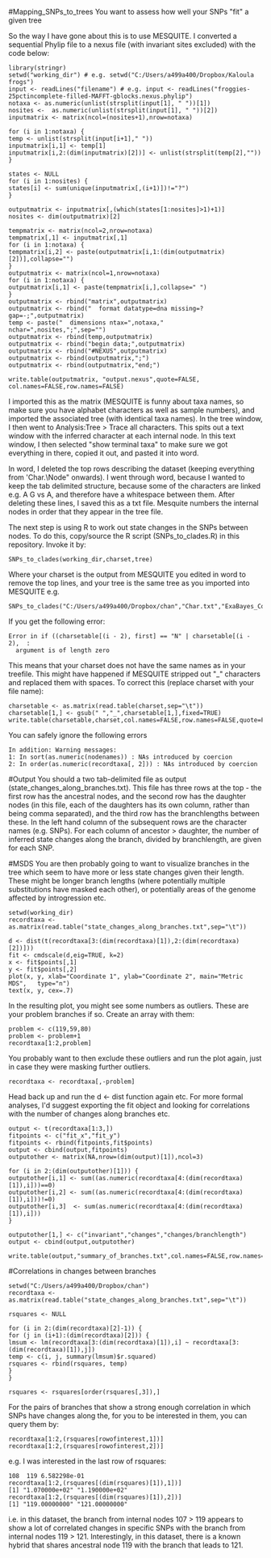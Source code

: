 #Mapping_SNPs_to_trees
You want to assess how well your SNPs "fit" a given tree

So the way I have gone about this is to use MESQUITE. I converted a sequential Phylip file to a nexus file (with invariant sites excluded) with the code below:
```
library(stringr)
setwd("working_dir") # e.g. setwd("C:/Users/a499a400/Dropbox/Kaloula frogs")
input <- readLines("filename") # e.g. input <- readLines("froggies-25pctincomplete-filled-MAFFT-gblocks.nexus.phylip")
notaxa <- as.numeric(unlist(strsplit(input[1], " "))[1])
nosites <-  as.numeric(unlist(strsplit(input[1], " "))[2])
inputmatrix <- matrix(ncol=(nosites+1),nrow=notaxa)

for (i in 1:notaxa) {
temp <- unlist(strsplit(input[i+1]," "))
inputmatrix[i,1] <- temp[1]
inputmatrix[i,2:(dim(inputmatrix)[2])] <- unlist(strsplit(temp[2],""))
}

states <- NULL
for (i in 1:nosites) {
states[i] <- sum(unique(inputmatrix[,(i+1)])!="?")
}

outputmatrix <- inputmatrix[,(which(states[1:nosites]>1)+1)]
nosites <- dim(outputmatrix)[2]

tempmatrix <- matrix(ncol=2,nrow=notaxa)
tempmatrix[,1] <- inputmatrix[,1]
for (i in 1:notaxa) {
tempmatrix[i,2] <- paste(outputmatrix[i,1:(dim(outputmatrix)[2])],collapse="")
}
outputmatrix <- matrix(ncol=1,nrow=notaxa)
for (i in 1:notaxa) {
outputmatrix[i,1] <- paste(tempmatrix[i,],collapse=" ")
}
outputmatrix <- rbind("matrix",outputmatrix)
outputmatrix <- rbind("  format datatype=dna missing=? gap=-;",outputmatrix)
temp <- paste("  dimensions ntax=",notaxa," nchar=",nosites,";",sep="")
outputmatrix <- rbind(temp,outputmatrix)
outputmatrix <- rbind("begin data;",outputmatrix)
outputmatrix <- rbind("#NEXUS",outputmatrix)
outputmatrix <- rbind(outputmatrix,";")
outputmatrix <- rbind(outputmatrix,"end;")

write.table(outputmatrix, "output.nexus",quote=FALSE, col.names=FALSE,row.names=FALSE)
```

I imported this as the matrix (MESQUITE is funny about taxa names, so make sure you have alphabet characters as well as sample numbers), and imported the associated tree (with identical taxa names). In the tree window, I then went to Analysis:Tree > Trace all characters. This spits out a text window with the inferred character at each internal node. In this text window, I then selected "show terminal taxa" to make sure we got everything in there, copied it out, and pasted it into word.

In word, I deleted the top rows describing the dataset (keeping everything from 'Char.\Node" onwards). I went through word, because I wanted to keep the tab delimited structure, because some of the characters are linked e.g. A G vs A, and therefore have a whitespace between them. After deleting these lines, I saved this as a txt file. Mesquite numbers the internal nodes in order that they appear in the tree file.

The next step is using R to work out state changes in the SNPs between nodes. To do this, copy/source the R script (SNPs_to_clades.R) in this repository. Invoke it by: 
```
SNPs_to_clades(working_dir,charset,tree) 
```
Where your charset is the output from MESQUITE you edited in word to remove the top lines, and your tree is the same tree as you imported into MESQUITE e.g. 
```
SNPs_to_clades("C:/Users/a499a400/Dropbox/chan","Char.txt","ExaBayes_ConsensusExtendedMajorityRuleNexus.contree.tre")
```

If you get the following error: 
```
Error in if ((charsetable[(i - 2), first] == "N" | charsetable[(i - 2),  : 
  argument is of length zero
```
This means that your charset does not have the same names as in your treefile. This might have happened if MESQUITE stripped out "_" characters and replaced them with spaces. To correct this (replace charset with your file name):
```
charsetable <- as.matrix(read.table(charset,sep="\t"))
charsetable[1,] <- gsub(" ","_",charsetable[1,],fixed=TRUE)
write.table(charsetable,charset,col.names=FALSE,row.names=FALSE,quote=FALSE,sep="\t")
```
You can safely ignore the following errors
```
In addition: Warning messages:
1: In sort(as.numeric(nodenames)) : NAs introduced by coercion
2: In order(as.numeric(recordtaxa[, 2])) : NAs introduced by coercion
```
#Output
You should a two tab-delimited file as output (state_changes_along_branches.txt). This file has three rows at the top - the first row has the ancestral nodes, and the second row has the daughter nodes (in this file, each of the daughters has its own column, rather than being comma separated), and the third row has the branchlengths between these. In the left hand column of the subsequent rows are the character names (e.g. SNPs). For each column of ancestor > daughter, the number of inferred state changes along the branch, divided by branchlength, are given for each SNP.

#MSDS
You are then probably going to want to visualize branches in the tree which seem to have more or less state changes given their length. These might be longer branch lengths (where potentially multiple substitutions have masked each other), or potentially areas of the genome affected by introgression etc.
```
setwd(working_dir)
recordtaxa <- as.matrix(read.table("state_changes_along_branches.txt",sep="\t"))

d <- dist(t(recordtaxa[3:(dim(recordtaxa)[1]),2:(dim(recordtaxa)[2])]))
fit <- cmdscale(d,eig=TRUE, k=2)
x <- fit$points[,1]
y <- fit$points[,2]
plot(x, y, xlab="Coordinate 1", ylab="Coordinate 2", main="Metric	MDS",	type="n")
text(x, y, cex=.7)
```
In the resulting plot, you might see some numbers as outliers. These are your problem branches if so. Create an array with them:
```
problem <- c(119,59,80)
problem <- problem+1
recordtaxa[1:2,problem]
```
You probably want to then exclude these outliers and run the plot again, just in case they were masking further outliers.
```
recordtaxa <- recordtaxa[,-problem]
```
Head back up and run the d <- dist function again etc. For more formal analyses, I'd suggest exporting the fit object and looking for correlations with the number of changes along branches etc.
```
output <- t(recordtaxa[1:3,])
fitpoints <- c("fit_x","fit_y")
fitpoints <- rbind(fitpoints,fit$points)
output <- cbind(output,fitpoints)
outputother <- matrix(NA,nrow=(dim(output)[1]),ncol=3)

for (i in 2:(dim(outputother)[1])) {
outputother[i,1] <- sum((as.numeric(recordtaxa[4:(dim(recordtaxa)[1]),i]))==0)
outputother[i,2] <- sum((as.numeric(recordtaxa[4:(dim(recordtaxa)[1]),i]))!=0)
outputother[i,3]  <- sum(as.numeric(recordtaxa[4:(dim(recordtaxa)[1]),i]))
}

outputother[1,] <- c("invariant","changes","changes/branchlength")
output <- cbind(output,outputother)

write.table(output,"summary_of_branches.txt",col.names=FALSE,row.names=FALSE,quote=FALSE,sep="\t")
```

#Correlations in changes between branches

```
setwd("C:/Users/a499a400/Dropbox/chan")
recordtaxa <- as.matrix(read.table("state_changes_along_branches.txt",sep="\t"))

rsquares <- NULL

for (i in 2:(dim(recordtaxa)[2]-1)) {
for (j in (i+1):(dim(recordtaxa)[2])) {
lmsum <- lm(recordtaxa[3:(dim(recordtaxa)[1]),i] ~ recordtaxa[3:(dim(recordtaxa)[1]),j])
temp <- c(i, j, summary(lmsum)$r.squared)
rsquares <- rbind(rsquares, temp)
}
}

rsquares <- rsquares[order(rsquares[,3]),]
```
For the pairs of branches that show a strong enough correlation in which SNPs have changes along the, for you to be interested in them, you can query them by:
```
recordtaxa[1:2,(rsquares[rowofinterest,1])]
recordtaxa[1:2,(rsquares[rowofinterest,2])]
```
e.g. I was interested in the last row of rsquares:
```
108  119 6.582298e-01
recordtaxa[1:2,(rsquares[(dim(rsquares)[1]),1])]
[1] "1.070000e+02" "1.190000e+02"
recordtaxa[1:2,(rsquares[(dim(rsquares)[1]),2])]
[1] "119.00000000" "121.00000000"
```
i.e. in this dataset, the branch from internal nodes 107 > 119 appears to show a lot of correlated changes in specific SNPs with the branch from internal nodes 119 > 121. Interestingly, in this dataset, there is a known hybrid that shares ancestral node 119 with the branch that leads to 121.


